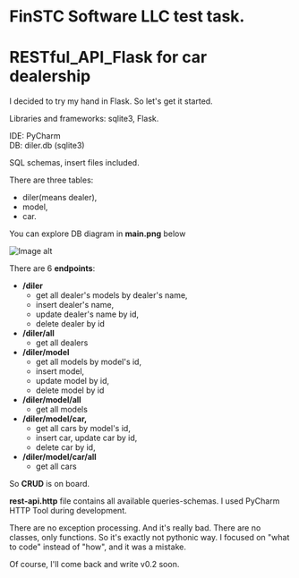 # FinSTC Software LLC test task.
# RESTful_API_Flask for car dealership 
I decided to try my hand in Flask. So let's get it started.

Libraries and frameworks: sqlite3, Flask.

IDE: PyCharm  
DB: diler.db (sqlite3)  

SQL schemas, insert files included.

There are three tables:
* diler(means dealer), 
* model, 
* car.

You can explore DB diagram in **main.png** below

![Image alt](https://github.com/sirejja/RESTful_API_Flask/blob/6c309a9ed6b6b85ec0d054e71821aec7f75c70f1/main.png)

There are 6 **endpoints**: 
* **/diler**
  *  get all dealer's models by dealer's name, 
  *  insert dealer's name, 
  *  update dealer's name by id, 
  *  delete dealer by id
* **/diler/all**
  *  get all dealers
* **/diler/model**
  *  get all models by model's id, 
  *  insert model,
  *  update model by id, 
  *  delete model by id
* **/diler/model/all**
  *  get all models
* **/diler/model/car,** 
  *  get all cars by model's id, 
  *  insert car, update car by id, 
  *  delete car by id,
* **/diler/model/car/all**
  *  get all cars
  
So **CRUD** is on board.  

**rest-api.http** file contains all available queries-schemas. I used PyCharm HTTP Tool during development.

There are no exception processing. And it's really bad. There are no classes, only functions. 
So it's exactly not pythonic way. I focused on "what to code" instead of "how", and it was a mistake. 


Of course, I'll come back and write v0.2 soon.

